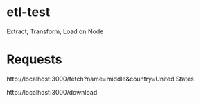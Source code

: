 # etl-test
Extract, Transform, Load on Node



# Requests

http://localhost:3000/fetch?name=middle&country=United States

http://localhost:3000/download